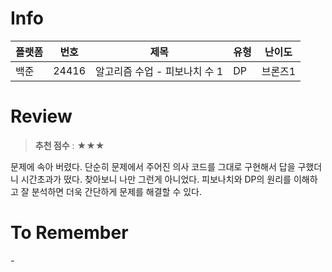 # Info
|플랫폼|번호|제목|유형|난이도|
|----|----|----|----|----|
|백준|24416|알고리즘 수업 - 피보나치 수 1|DP|브론즈1|

# Review
> **추천 점수** : ★★★

문제에 속아 버렸다. 단순히 문제에서 주어진 의사 코드를 그대로 구현해서 답을 구했더니 시간초과가 떴다. 찾아보니 나만 그런게 아니었다. 피보나치와 DP의 원리를 이해하고 잘 분석하면 더욱 간단하게 문제를 해결할 수 있다.

# To Remember
\-
